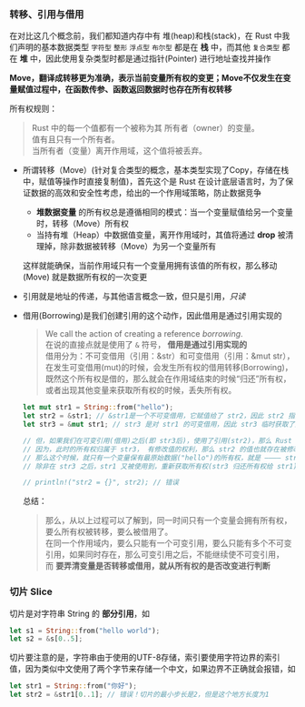 ### 转移、引用与借用

在对比这几个概念前，我们都知道内存中有 堆(heap)和栈(stack)，在 Rust 中我们声明的基本数据类型 `字符型` `整形` `浮点型` `布尔型` 都是在 **栈** 中，而其他 `复合类型` 都在 **堆** 中，因此使用复杂类型时都是通过指针(Pointer) 进行地址查找并操作

**Move，翻译成转移更为准确，表示当前变量所有权的变更；Move不仅发生在变量赋值过程中，在函数传参、函数返回数据时也存在所有权转移**

所有权规则：
> Rust 中的每一个值都有一个被称为其 所有者（owner）的变量。  
值有且只有一个所有者。  
当所有者（变量）离开作用域，这个值将被丢弃。

- 所谓转移（Move）(针对复合类型的概念，基本类型实现了Copy，存储在栈中，赋值等操作时直接复制值)，首先这个是 Rust 在设计底层语言时，为了保证数据的高效和安全性考虑，给出的一个作用域策略，防止数据竞争  
  - **堆数据变量** 的所有权总是遵循相同的模式：当一个变量赋值给另一个变量时，转移（Move）所有权
  - 当持有堆（Heap）中数据值变量，离开作用域时，其值将通过 **drop** 被清理掉，除非数据被转移（Move）为另一个变量所有

  这样就能确保，当前作用域只有一个变量用拥有该值的所有权，那么移动(Move) 就是数据所有权的一次变更

- 引用就是地址的传递，与其他语言概念一致，但只是引用，_只读_
- 借用(Borrowing)是我们创建引用的这个动作，因此借用是通过引用实现的
  > We call the action of creating a reference _borrowing_.  
  > 在说的直接点就是使用了 `&` 符号， __借用是通过引用实现的__  
  > 借用分为：不可变借用（引用：&str）和可变借用（引用：&mut str），在发生可变借用(mut)的时候，会发生所有权的借用转移(Borrowing)，  
  > 既然这个所有权是借的，那么就会在作用域结束的时候“归还”所有权，或者出现其他变量来获取所有权的时候，丢失所有权。

  ```rust
  let mut str1 = String::from("hello");
  let str2 = &str1; // &str1是一个不可变借用，它赋值给了 str2，因此 str2 指向了 str1
  let str3 = &mut str1; // str3 是对 str1 的可变借用，因此 str3 临时获取了原始数据 str1 的所有权

  // 但，如果我们在可变引用(借用)之后(即 str3后)，使用了引用(str2)，那么 Rust 是不允许的，
  // 因为，此时的所有权归属于 str3， 有修改值的权利，那么 str2 的值也就存在被修改的风险，造成错误，
  // 那么这个时候，就只有一个变量保有最原始数据("hello")的所有权，就是 ———— str3这也就是(str1 都没有)，Rust 所有权及内存回收的机制决定的
  // 除非在 str3 之后，str1 又被使用到，重新获取所有权(str3 归还所有权给 str1)，如，`str1.push_str("get_ownership_again");` ，

  // println!("str2 = {}", str2); // 错误

  ```

  总结：
  > 那么，从以上过程可以了解到，同一时间只有一个变量会拥有所有权，要么所有权被转移，要么被借用了。  
  > 在同一个作用域内，要么只能有一个可变引用，要么只能有多个不可变引用，如果同时存在，那么可变引用之后，不能继续使不可变引用，  
  > 而 **要弄清变量是否转移或借用，就从所有权的是否改变进行判断**

### 切片 Slice

切片是对字符串 String 的 **部分引用**，如

```rust
let s1 = String::from("hello world");
let s2 = &s[0..5];
```

切片要注意的是，字符串由于使用的UTF-8存储，索引要使用字符边界的索引值，因为类似中文使用了两个字节来存储一个中文，如果边界不正确就会报错，如

```rust
let str1 = String::from("你好");
let str2 = &str1[0..1]; // 错误！切片的最小步长是2，但是这个地方长度为1
```